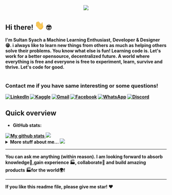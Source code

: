 <p align="center">
 <img src="https://github.com/TheDudeThatCode/TheDudeThatCode/blob/master/Assets/Developer.gif"> 
</p>

<h2> Hi there! <img src="https://raw.githubusercontent.com/ABSphreak/ABSphreak/master/gifs/Hi.gif" width="30px"> 🤓 </h2>
<b>I'm Sultan Syach a Machine Learning Enthusiast, Developer & Designer 😁.
i always like to learn new things from others as much as helping others solve their problems. 
You know what else is fun! Learning code is. Let's work for a better opensource, decentralized future. 
A world where everything is free and everyone is free to experiment, 
learn, survive and thrive. Let's code for good.<br><br>

<h3> Contact me if you have same interesting or some questions! </h3>

<p>
  <a href="https://www.linkedin.com/in/sultan-syach-a894a5215" target="_blank"><img alt="LinkedIn" src="https://img.shields.io/badge/linkedin-%230077B5.svg?&style=for-the-badge&logo=linkedin&logoColor=white"/></a>  
  <a href="https://www.kaggle.com/sultan7" target="_blank"><img alt="Kaggle" src="https://img.shields.io/badge/Kaggle-2C8EBB?&style=for-the-badge&logo=kaggle&logoColor=white"/></a>  
  <a href="mailto:sultansyach7@gmail.com" target="_blank"><img alt="Gmail" src="https://img.shields.io/badge/gmail-D14836?&style=for-the-badge&logo=gmail&logoColor=white"/></a>    
  <a href="https://www.facebook.com/sultan.ynl" target="_blank"><img alt="Facebook" src="https://img.shields.io/badge/facebook-%231877F2.svg?&style=for-the-badge&logo=facebook&logoColor=white"/></a>  
  <a href="https://wa.me/628979619605" target="_blank"><img alt="WhatsApp" src="https://img.shields.io/badge/WhatsApp-25D366?style=for-the-badge&logo=whatsapp&logoColor=white"/></a> 
  <a href="https://discord.gg/user/TAN#1846" target="_blank"><img alt="Discord" src="https://img.shields.io/badge/Discord-7289DA?style=for-the-badge&logo=discord&logoColor=white"/></a> 
</p>

## Quick overview
* GitHub stats:  
<a href="https://github.com/sultanbst123/github-readme-stats">
  <img  src="https://github-readme-stats.vercel.app/api?username=sultanbst123&show_icons=true&line_height=27&include_all_commits=true" alt="My github stats"/>
  <!--wkwkwk-->
  <!--wkwkwk-->
  <img  src= "https://github-readme-stats.vercel.app/api/top-langs/?username=sultanbst123&show_icons=true&line_height=27&include_all_commits=true"/>
</a>


<details>
<summary>
  More stuff about me... <img src="https://media.giphy.com/media/VgCDAzcKvsR6OM0uWg/giphy.gif" width="50">
</summary>
<br>
I am really passionate about machine learning, it is in my opinion the best combination of logical programming and
(sometimes) develop a beautiful design.⚡ I am involved in a lot of competition, hackathons, course, workshops and helped in building many communities from scratch.

## My skills
<h3>📝 Programming Languages </h3>

<img alt="HTML5" src="https://img.shields.io/badge/HTML5-E34F26?style=for-the-badge&logo=html5&logoColor=white"/>
<img alt="CSS3" src="https://img.shields.io/badge/CSS3-1572B6?style=for-the-badge&logo=css3&logoColor=white"/>
<img alt="Python" src="https://img.shields.io/badge/Python-3776AB?style=for-the-badge&logo=python&logoColor=white"/>
<img alt="JavaScript" src="https://img.shields.io/badge/JavaScript-F7DF1E?style=for-the-badge&logo=javascript&logoColor=black"/>
<img alt="C++" src="https://img.shields.io/badge/C%2B%2B-00599C?style=for-the-badge&logo=c%2B%2B&logoColor=white">
<img alt="R" src="https://img.shields.io/badge/R-276DC3?style=for-the-badge&logo=r&logoColor=white">
<img alt="SQL" src="https://img.shields.io/badge/SQL-07405E?style=for-the-badge&logo=sql&logoColor=white">

<h3>📝 Libraries & Frameworks</h3>
<img alt="Tensorflow" src="https://img.shields.io/badge/TensorFlow-FF6F00?style=for-the-badge&logo=TensorFlow&logoColor=white">
<img alt="Scikit-learn" src="https://img.shields.io/badge/scikit_learn-F7931E?style=for-the-badge&logo=scikit-learn&logoColor=white">
<img alt="Keras" src="https://img.shields.io/badge/Keras-D00000?style=for-the-badge&logo=Keras&logoColor=white">
<img alt="Numpy" src="https://img.shields.io/badge/Numpy-777BB4?style=for-the-badge&logo=numpy&logoColor=white">
<img alt="Pandas" src="https://img.shields.io/badge/Pandas-2C2D72?style=for-the-badge&logo=pandas&logoColor=white">
<img alt="Seaborn" src="https://img.shields.io/badge/Seaborn-777BB4?style=for-the-badge&logo=seaborn&logoColor=white">

<h3>📝 IDEs & Editors/Softwares </h3>
<img alt="Jupyter" src="https://img.shields.io/badge/Jupyter-F37626.svg?&style=for-the-badge&logo=Jupyter&logoColor=white">
<img alt="Colab" src="https://img.shields.io/badge/Colab-F9AB00?style=for-the-badge&logo=googlecolab&color=525252">
<img alt="Sublime-Text" src="https://img.shields.io/badge/sublime_text-%23575757.svg?&style=for-the-badge&logo=sublime-text&logoColor=important">
<img alt="Figma" src="https://img.shields.io/badge/Figma-F24E1E?style=for-the-badge&logo=figma&logoColor=white">



### Programming language
</details>
<hr>
You can ask me anything (within reason). I am looking forward to absorb knowledge🧠,gain experience 🏭, collaborate🤝 and build amazing products 🏭for the world🌍!
<hr>
If you like this readme file, please give me star! ❤️
